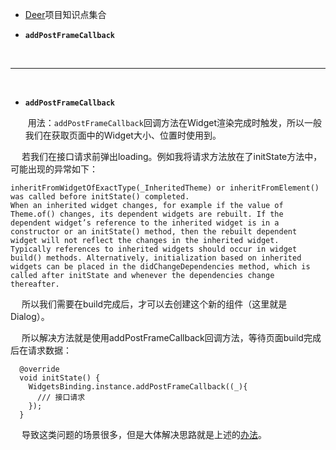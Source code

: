 - [Deer](https://weilu.blog.csdn.net/article/details/90546727)项目知识点集合

- **`addPostFrameCallback `**


<br/>

***
<br/>

- **`addPostFrameCallback`**


	&nbsp;用法：`addPostFrameCallback`回调方法在Widget渲染完成时触发，所以一般我们在获取页面中的Widget大小、位置时使用到。

&emsp;  若我们在接口请求前弹出loading。例如我将请求方法放在了initState方法中，可能出现的异常如下：

```
inheritFromWidgetOfExactType(_InheritedTheme) or inheritFromElement() was called before initState() completed.
When an inherited widget changes, for example if the value of Theme.of() changes, its dependent widgets are rebuilt. If the dependent widget’s reference to the inherited widget is in a constructor or an initState() method, then the rebuilt dependent widget will not reflect the changes in the inherited widget.
Typically references to inherited widgets should occur in widget build() methods. Alternatively, initialization based on inherited widgets can be placed in the didChangeDependencies method, which is called after initState and whenever the dependencies change thereafter.
```

&emsp;  所以我们需要在build完成后，才可以去创建这个新的组件（这里就是Dialog）。

&emsp;  所以解决方法就是使用addPostFrameCallback回调方法，等待页面build完成后在请求数据：

```
  @override
  void initState() {
    WidgetsBinding.instance.addPostFrameCallback((_){
      /// 接口请求
    });
  }
``` 

&emsp;  导致这类问题的场景很多，但是大体解决思路就是上述的[办法](https://weilu.blog.csdn.net/article/details/94849020)。


